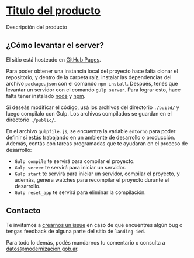 # [Titulo del producto](http://datosgobar.github.io/landing-ied)

Descripción del producto

## ¿Cómo levantar el server?

El sitio está hosteado en [GitHub Pages](https://pages.github.com/).

Para poder obtener una instancia local del proyecto hace falta clonar el repositorio, y dentro de la carpeta raíz, instalar las dependencias del archivo `package.json` con el comando `npm install`. Después, tenés que levantar un servidor con el comando `gulp server`. Para lograr esto, hace falta tener instalado [node](https://nodejs.org/es/) y [npm](https://www.npmjs.com/).

Si deseás modificar el código, usá los archivos del directorio `./build/` y luego compilalo con Gulp. Los archivos compilados se guardan en el directorio `./public/`.

En el archivo `gulpfile.js`, se encuentra la variable `entorno` para poder definir si estás trabajando en un ambiente de desarrollo o producción. Además, contás con tareas programadas que te ayudaran en el proceso de desarrollo:
- `Gulp compile` te servirá para compilar el proyecto.
- `Gulp server` te servirá para iniciar un servidor.
- `Gulp start` te servirá para iniciar un servidor, compilar el proyecto, y además, genera watches para recompilar el proyecto durante el desarrollo.
- `Gulp reset_app` te servirá para eliminar la compilación.

## Contacto

Te invitamos a [crearnos un issue](https://github.com/datosgobar/landing-ied/issues/new) en caso de que encuentres algún bug o tengas feedback de alguna parte del sitio de `landing-ied`.

Para todo lo demás, podés mandarnos tu comentario o consulta a [datos@modernizacion.gob.ar](mailto:datos@modernizacion.gob.ar).
